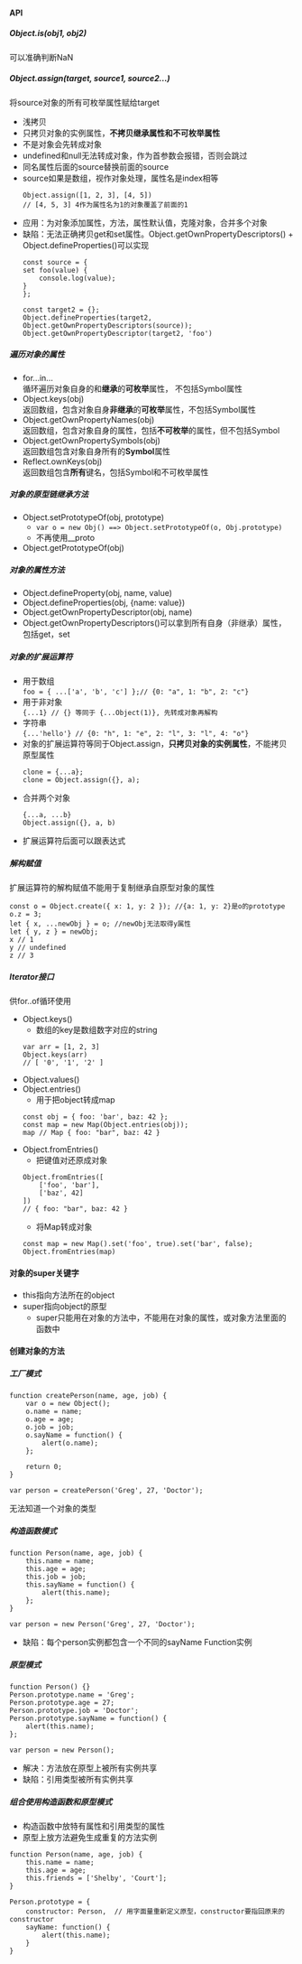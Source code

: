 #### API
##### Object.is(obj1, obj2)
可以准确判断NaN

##### Object.assign(target, source1, source2...)
将source对象的所有可枚举属性赋给target
- 浅拷贝
- 只拷贝对象的实例属性，**不拷贝继承属性和不可枚举属性**  
- 不是对象会先转成对象   
- undefined和null无法转成对象，作为首参数会报错，否则会跳过  
- 同名属性后面的source替换前面的source
- source如果是数组，视作对象处理，属性名是index相等
    ```
	Object.assign([1, 2, 3], [4, 5])
	// [4, 5, 3] 4作为属性名为1的对象覆盖了前面的1
	```
- 应用：为对象添加属性，方法，属性默认值，克隆对象，合并多个对象
- 缺陷：无法正确拷贝get和set属性。Object.getOwnPropertyDescriptors() + Object.defineProperties()可以实现  
    ```
    const source = {
    set foo(value) {
        console.log(value);
    }
    };

    const target2 = {};
    Object.defineProperties(target2, Object.getOwnPropertyDescriptors(source));
    Object.getOwnPropertyDescriptor(target2, 'foo')
    ```

##### 遍历对象的属性  
- for...in...  
	循环遍历对象自身的和**继承**的**可枚举**属性， 不包括Symbol属性     
- Object.keys(obj)  
	返回数组，包含对象自身**非继承**的**可枚举**属性，不包括Symbol属性  
- Object.getOwnPropertyNames(obj)  
	返回数组，包含对象自身的属性，包括**不可枚举**的属性，但不包括Symbol  
- Object.getOwnPropertySymbols(obj)    
	返回数组包含对象自身所有的**Symbol**属性     
- Reflect.ownKeys(obj)   
	返回数组包含**所有**键名，包括Symbol和不可枚举属性    

##### 对象的原型链继承方法  
- Object.setPrototypeOf(obj, prototype)   
    - ```var o = new Obj() ==> Object.setPrototypeOf(o, Obj.prototype)```
    - 不再使用__proto
- Object.getPrototypeOf(obj)

##### 对象的属性方法
- Object.defineProperty(obj, name, value)
- Object.defineProperties(obj, {name: value})
- Object.getOwnPropertyDescriptor(obj, name)
- Object.getOwnPropertyDescriptors()可以拿到所有自身（非继承）属性，包括get，set

##### 对象的扩展运算符 
- 用于数组  
	```foo = { ...['a', 'b', 'c'] };// {0: "a", 1: "b", 2: "c"}```  
- 用于非对象  
	```{...1} // {} 等同于 {...Object(1)}, 先转成对象再解构 ```  
- 字符串  
	```{...'hello'} // {0: "h", 1: "e", 2: "l", 3: "l", 4: "o"}```   
- 对象的扩展运算符等同于Object.assign，**只拷贝对象的实例属性**，不能拷贝原型属性   
	```
	clone = {...a};
	clone = Object.assign({}, a);
	```
- 合并两个对象  
	```
	{...a, ...b}
	Object.assign({}, a, b)
	```
- 扩展运算符后面可以跟表达式

##### 解构赋值  
扩展运算符的解构赋值不能用于复制继承自原型对象的属性 
```
const o = Object.create({ x: 1, y: 2 }); //{a: 1, y: 2}是o的prototype
o.z = 3;
let { x, ...newObj } = o; //newObj无法取得y属性
let { y, z } = newObj;
x // 1
y // undefined
z // 3
```   

##### Iterator接口 
供for..of循环使用     
- Object.keys()    
	- 数组的key是数组数字对应的string  
	```
	var arr = [1, 2, 3]
	Object.keys(arr)
	// [ '0', '1', '2' ]
	```
- Object.values()  
- Object.entries() 
	- 用于把object转成map  
	```
	const obj = { foo: 'bar', baz: 42 };
	const map = new Map(Object.entries(obj));
	map // Map { foo: "bar", baz: 42 }
	```  
- Object.fromEntries()   
	- 把键值对还原成对象  
	```
	Object.fromEntries([
		['foo', 'bar'],
		['baz', 42]
	])
	// { foo: "bar", baz: 42 }
	```   
	- 将Map转成对象   
	```
	const map = new Map().set('foo', true).set('bar', false);
	Object.fromEntries(map)
	```     

#### 对象的super关键字   
- this指向方法所在的object  
- super指向object的原型  
	- super只能用在对象的方法中，不能用在对象的属性，或对象方法里面的函数中   

#### 创建对象的方法
##### 工厂模式
```
function createPerson(name, age, job) {
    var o = new Object();
    o.name = name;
    o.age = age;
    o.job = job;
    o.sayName = function() {
        alert(o.name);
    };
    
    return 0;
}

var person = createPerson('Greg', 27, 'Doctor');
```
无法知道一个对象的类型 
 
##### 构造函数模式 
```
function Person(name, age, job) {
    this.name = name;
    this.age = age;
    this.job = job;
    this.sayName = function() {
        alert(this.name);
    };
}

var person = new Person('Greg', 27, 'Doctor');
```
- 缺陷：每个person实例都包含一个不同的sayName Function实例

##### 原型模式
```
function Person() {}
Person.prototype.name = 'Greg';
Person.prototype.age = 27;
Person.prototype.job = 'Doctor';
Person.prototype.sayName = function() {
    alert(this.name);
};

var person = new Person();
```
- 解决：方法放在原型上被所有实例共享  
- 缺陷：引用类型被所有实例共享

##### 组合使用构造函数和原型模式  
- 构造函数中放特有属性和引用类型的属性 
- 原型上放方法避免生成重复的方法实例
```
function Person(name, age, job) {
    this.name = name;
    this.age = age;  
    this.friends = ['Shelby', 'Court'];
}

Person.prototype = {
    constructor: Person,  // 用字面量重新定义原型，constructor要指回原来的constructor
    sayName: function() { 
        alert(this.name); 
    }
}
```